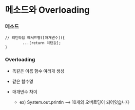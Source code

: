 # 메소드와 Overloading

### 메소드

```
// 리턴타입 메서드명([매개변수]){
		...[return 리턴값];
}
```



### Overloading

* 똑같은 이름 함수 여러개 생성
* 같은 함수명
* 매개변수 차이

  *  ex) System.out.println --> 10개의 오버로딩이 되어잇습니다